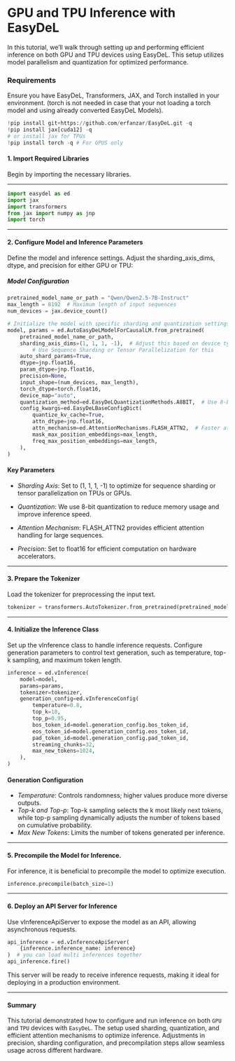 # GPU and TPU Inference with EasyDeL
In this tutorial, we’ll walk through setting up and performing efficient inference on both GPU and TPU devices using EasyDeL. This setup utilizes model parallelism and quantization for optimized performance.

### Requirements
Ensure you have EasyDeL, Transformers, JAX, and Torch installed in your environment.
(torch is not needed in case that your not loading a torch model and using already converted EasyDeL Models).


```python
!pip install git+https://github.com/erfanzar/EasyDeL.git -q
!pip install jax[cuda12] -q
# or install jax for TPUs
!pip install torch -q # For GPUS only
```

#### 1. Import Required Libraries
Begin by importing the necessary libraries.

---


```python
import easydel as ed
import jax
import transformers
from jax import numpy as jnp
import torch
```


---

#### 2. Configure Model and Inference Parameters
Define the model and inference settings. Adjust the sharding_axis_dims, dtype, and precision for either GPU or TPU:

##### Model Configuration


```python
pretrained_model_name_or_path = "Qwen/Qwen2.5-7B-Instruct"
max_length = 8192  # Maximum length of input sequences
num_devices = jax.device_count()

# Initialize the model with specific sharding and quantization settings
model, params = ed.AutoEasyDeLModelForCausalLM.from_pretrained(
    pretrained_model_name_or_path,
    sharding_axis_dims=(1, 1, 1, -1),  # Adjust this based on device type
		# Use Sequence Sharding or Tensor Parallelization for this
    auto_shard_params=True,
    dtype=jnp.float16, 
    param_dtype=jnp.float16,
    precision=None,
    input_shape=(num_devices, max_length),
    torch_dtype=torch.float16,
    device_map="auto",
    quantization_method=ed.EasyDeLQuantizationMethods.A8BIT,  # Use 8-bit quantization for inference efficiency
    config_kwargs=ed.EasyDeLBaseConfigDict(
        quantize_kv_cache=True,
        attn_dtype=jnp.float16,
        attn_mechanism=ed.AttentionMechanisms.FLASH_ATTN2,  # Faster attention mechanism
        mask_max_position_embeddings=max_length,
        freq_max_position_embeddings=max_length,
    ),
)
```

#### Key Parameters

- *Sharding Axis*: Set to (1, 1, 1, -1) to optimize for sequence sharding or tensor parallelization on TPUs or GPUs.

- *Quantization*: We use 8-bit quantization to reduce memory usage and improve inference speed.

- *Attention Mechanism*: FLASH_ATTN2 provides efficient attention handling for large sequences.

- *Precision*: Set to float16 for efficient computation on hardware accelerators.

---

#### 3. Prepare the Tokenizer
Load the tokenizer for preprocessing the input text.


```python
tokenizer = transformers.AutoTokenizer.from_pretrained(pretrained_model_name_or_path)
```


---

#### 4. Initialize the Inference Class

Set up the vInference class to handle inference requests. Configure generation parameters to control text generation, such as temperature, top-k sampling, and maximum token length.


```python
inference = ed.vInference(
	model=model,
	params=params,
	tokenizer=tokenizer,
	generation_config=ed.vInferenceConfig(
		temperature=0.8,
		top_k=10,
		top_p=0.95,
		bos_token_id=model.generation_config.bos_token_id,
		eos_token_id=model.generation_config.eos_token_id,
		pad_token_id=model.generation_config.pad_token_id,
		streaming_chunks=32,
		max_new_tokens=1024,
	),
)
```

#### Generation Configuration

- *Temperature*: Controls randomness; higher values produce more diverse outputs.
- *Top-k and Top-p*: Top-k sampling selects the k most likely next tokens, while top-p sampling dynamically adjusts the number of tokens based on cumulative probability.
- *Max New Tokens*: Limits the number of tokens generated per inference.

---


#### 5. Precompile the Model for Inference.

For inference, it is beneficial to precompile the model to optimize execution.


```python
inference.precompile(batch_size=1)
```


---

#### 6. Deploy an API Server for Inference
Use vInferenceApiServer to expose the model as an API, allowing asynchronous requests.


```python
api_inference = ed.vInferenceApiServer(
	{inference.inference_name: inference}
)  # you can load multi inferences together
api_inference.fire()
```


This server will be ready to receive inference requests, making it ideal for deploying in a production environment.

---

#### Summary
This tutorial demonstrated how to configure and run inference on both `GPU` and `TPU` devices with `EasyDeL`. The setup used sharding, quantization, and efficient attention mechanisms to optimize inference. Adjustments in precision, sharding configuration, and precompilation steps allow seamless usage across different hardware.
